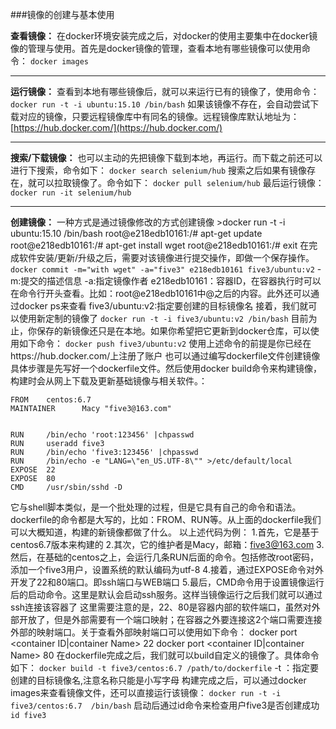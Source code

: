 ###镜像的创建与基本使用

**查看镜像：**
在docker环境安装完成之后，对docker的使用主要集中在docker镜像的管理与使用。首先是docker镜像的管理，查看本地有哪些镜像可以使用命令：
`docker images`

---
**运行镜像：**
查看到本地有哪些镜像后，就可以来运行已有的镜像了，使用命令：
`docker run -t -i ubuntu:15.10 /bin/bash`
如果该镜像不存在，会自动尝试下载对应的镜像，只要远程镜像库中有同名的镜像。远程镜像库默认地址为：[https://hub.docker.com/](https://hub.docker.com/)

---
**搜索/下载镜像：**
也可以主动的先把镜像下载到本地，再运行。而下载之前还可以进行下搜索，命令如下：
`docker search selenium/hub`
搜索之后如果有镜像存在，就可以拉取镜像了。命令如下：
`docker pull selenium/hub`
最后运行镜像：
`docker run -it selenium/hub`

---
**创建镜像：**
一种方式是通过镜像修改的方式创建镜像
	>docker run -t -i ubuntu:15.10 /bin/bash
	root@e218edb10161:/# apt-get update
	root@e218edb10161:/# apt-get install wget
	root@e218edb10161:/# exit
在完成软件安装/更新/升级之后，需要对该镜像进行提交操作，即做一个保存操作。
`docker commit -m="with wget" -a="five3" e218edb10161 five3/ubuntu:v2`
-m:提交的描述信息
-a:指定镜像作者
e218edb10161：容器ID，在容器执行时可以在命令行开头查看。比如：root@e218edb10161中@之后的内容。此外还可以通过docker ps来查看
five3/ubuntu:v2:指定要创建的目标镜像名
接着，我们就可以使用新定制的镜像了
`docker run -t -i five3/ubuntu:v2 /bin/bash`
目前为止，你保存的新镜像还只是在本地。如果你希望把它更新到docker仓库，可以使用如下命令：
`docker push five3/ubuntu:v2`
使用上述命令的前提是你已经在https://hub.docker.com/上注册了账户
也可以通过编写dockerfile文件创建镜像
具体步骤是先写好一个dockerfile文件。然后使用docker build命令来构建镜像，构建时会从网上下载及更新基础镜像与相关软件。：

	FROM    centos:6.7
	MAINTAINER      Macy "five3@163.com"


	RUN     /bin/echo 'root:123456' |chpasswd
	RUN     useradd five3
	RUN     /bin/echo 'five3:123456' |chpasswd
	RUN     /bin/echo -e "LANG=\"en_US.UTF-8\"" >/etc/default/local
	EXPOSE  22
	EXPOSE  80
	CMD     /usr/sbin/sshd -D
它与shell脚本类似，是一个批处理的过程，但是它具有自己的命令和语法。dockerfile的命令都是大写的，比如：FROM、RUN等。从上面的dockerfile我们可以大概知道，构建的新镜像都做了什么。
以上述代码为例：
1.首先，它是基于centos6.7版本来构建的
2.其次，它的维护者是Macy，邮箱：five3@163.com
3.然后，在基础的centos之上，会运行几条RUN后面的命令。包括修改root密码，添加一个five3用户，设置系统的默认编码为utf-8
4.接着，通过EXPOSE命令对外开发了22和80端口。即ssh端口与WEB端口
5.最后，CMD命令用于设置镜像运行后的启动命令。这里是默认会启动ssh服务。这样当镜像运行之后我们就可以通过ssh连接该容器了
这里需要注意的是，22、80是容器内部的软件端口，虽然对外部开放了，但是外部需要有一个端口映射；在容器之外要连接这2个端口需要连接外部的映射端口。关于查看外部映射端口可以使用如下命令：
	docker port <container ID|container Name> 22
	docker port <container ID|container Name> 80
在dockerfile完成之后，我们就可以build自定义的镜像了。具体命令如下：
`docker build -t five3/centos:6.7 /path/to/dockerfile`
-t ：指定要创建的目标镜像名,注意名称只能是小写字母
构建完成之后，可以通过docker images来查看镜像文件，还可以直接运行该镜像：
`docker run -t -i five3/centos:6.7  /bin/bash`
启动后通过id命令来检查用户five3是否创建成功
`id five3`
